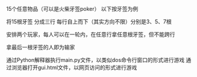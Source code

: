15个任意物品（可以是火柴牙签poker）
以下按牙签为例
 
将15根牙签
分成三行
每行自上而下（其实方向不限）分别是3、5、7根
 
安排两个玩家，每人可以在一轮内，在任意行拿任意根牙签，但不能跨行
 
拿最后一根牙签的人即为输家


通过Python解释器执行main.py文件，以类似dos命令行窗口的形式进行游戏
通过浏览器打开gui.html文件，以网页访问的形式进行游戏
